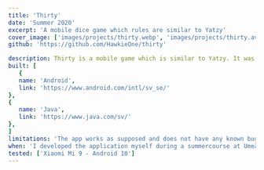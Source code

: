 ```yaml
---
title: 'Thirty'
date: 'Summer 2020'
excerpt: 'A mobile dice game which rules are similar to Yatzy'
cover_image: ['images/projects/thirty.webp', 'images/projects/thirty.avif']
github: 'https://github.com/HawkieOne/thirty'

description: Thirty is a mobile game which is similar to Yatzy. It was my very first application made on Android. The app is very simple but I am still very proud of it since it had some fancy function like color coding of the results. The app is made in Java with Android Studio.
built: [
   {
   name: 'Android',
   link: 'https://www.android.com/intl/sv_se/'
},
{
   name: 'Java',
   link: 'https://www.java.com/sv/'
},
]
limitations: 'The app works as supposed and does not have any known bugs. It is a rather small game and app and is therefore seen as completed.' 
when: 'I developed the application myself during a summercourse at Umeå university and wrote the app in Java with Android Studio. Before the course I had not worked with programming for android devices but I quickly understood the different structure and design principles for mobile devices.'
tested: ['Xiaomi Mi 9 - Android 10']
---
```


